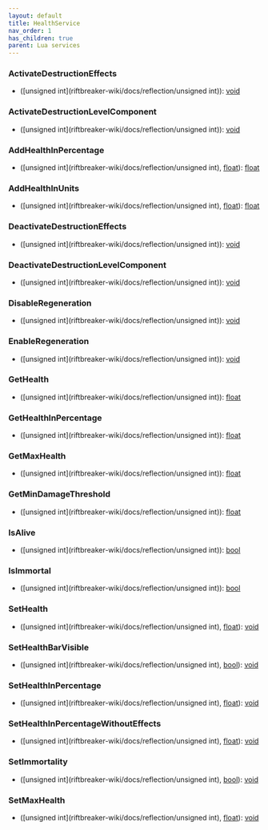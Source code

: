 ```yaml
---
layout: default
title: HealthService
nav_order: 1
has_children: true
parent: Lua services
---
```

### ActivateDestructionEffects
 * ([unsigned int](riftbreaker-wiki/docs/reflection/unsigned int)): [void](riftbreaker-wiki/docs/reflection/void)
  
### ActivateDestructionLevelComponent
 * ([unsigned int](riftbreaker-wiki/docs/reflection/unsigned int)): [void](riftbreaker-wiki/docs/reflection/void)
  
### AddHealthInPercentage
 * ([unsigned int](riftbreaker-wiki/docs/reflection/unsigned int), [float](riftbreaker-wiki/docs/reflection/float)): [float](riftbreaker-wiki/docs/reflection/float)
  
### AddHealthInUnits
 * ([unsigned int](riftbreaker-wiki/docs/reflection/unsigned int), [float](riftbreaker-wiki/docs/reflection/float)): [float](riftbreaker-wiki/docs/reflection/float)
  
### DeactivateDestructionEffects
 * ([unsigned int](riftbreaker-wiki/docs/reflection/unsigned int)): [void](riftbreaker-wiki/docs/reflection/void)
  
### DeactivateDestructionLevelComponent
 * ([unsigned int](riftbreaker-wiki/docs/reflection/unsigned int)): [void](riftbreaker-wiki/docs/reflection/void)
  
### DisableRegeneration
 * ([unsigned int](riftbreaker-wiki/docs/reflection/unsigned int)): [void](riftbreaker-wiki/docs/reflection/void)
  
### EnableRegeneration
 * ([unsigned int](riftbreaker-wiki/docs/reflection/unsigned int)): [void](riftbreaker-wiki/docs/reflection/void)
  
### GetHealth
 * ([unsigned int](riftbreaker-wiki/docs/reflection/unsigned int)): [float](riftbreaker-wiki/docs/reflection/float)
  
### GetHealthInPercentage
 * ([unsigned int](riftbreaker-wiki/docs/reflection/unsigned int)): [float](riftbreaker-wiki/docs/reflection/float)
  
### GetMaxHealth
 * ([unsigned int](riftbreaker-wiki/docs/reflection/unsigned int)): [float](riftbreaker-wiki/docs/reflection/float)
  
### GetMinDamageThreshold
 * ([unsigned int](riftbreaker-wiki/docs/reflection/unsigned int)): [float](riftbreaker-wiki/docs/reflection/float)
  
### IsAlive
 * ([unsigned int](riftbreaker-wiki/docs/reflection/unsigned int)): [bool](riftbreaker-wiki/docs/reflection/bool)
  
### IsImmortal
 * ([unsigned int](riftbreaker-wiki/docs/reflection/unsigned int)): [bool](riftbreaker-wiki/docs/reflection/bool)
  
### SetHealth
 * ([unsigned int](riftbreaker-wiki/docs/reflection/unsigned int), [float](riftbreaker-wiki/docs/reflection/float)): [void](riftbreaker-wiki/docs/reflection/void)
  
### SetHealthBarVisible
 * ([unsigned int](riftbreaker-wiki/docs/reflection/unsigned int), [bool](riftbreaker-wiki/docs/reflection/bool)): [void](riftbreaker-wiki/docs/reflection/void)
  
### SetHealthInPercentage
 * ([unsigned int](riftbreaker-wiki/docs/reflection/unsigned int), [float](riftbreaker-wiki/docs/reflection/float)): [void](riftbreaker-wiki/docs/reflection/void)
  
### SetHealthInPercentageWithoutEffects
 * ([unsigned int](riftbreaker-wiki/docs/reflection/unsigned int), [float](riftbreaker-wiki/docs/reflection/float)): [void](riftbreaker-wiki/docs/reflection/void)
  
### SetImmortality
 * ([unsigned int](riftbreaker-wiki/docs/reflection/unsigned int), [bool](riftbreaker-wiki/docs/reflection/bool)): [void](riftbreaker-wiki/docs/reflection/void)
  
### SetMaxHealth
 * ([unsigned int](riftbreaker-wiki/docs/reflection/unsigned int), [float](riftbreaker-wiki/docs/reflection/float)): [void](riftbreaker-wiki/docs/reflection/void)
  
